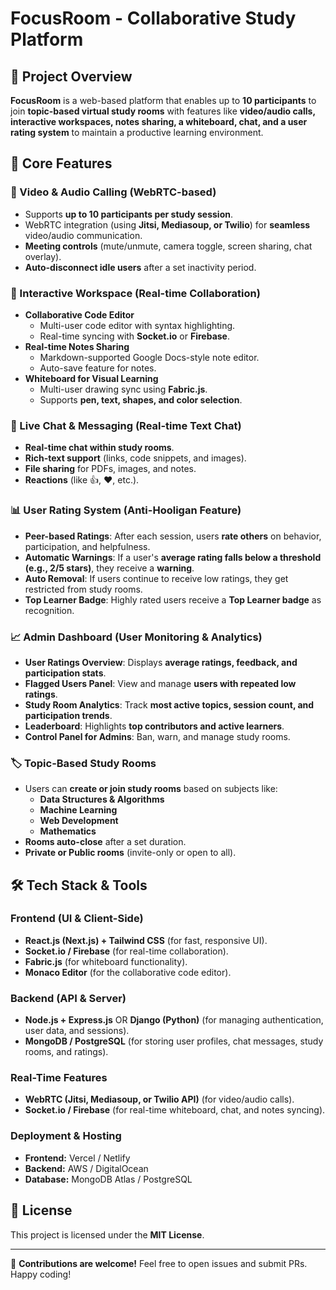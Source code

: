 # FocusRoom - Collaborative Study Platform

## 📌 Project Overview
**FocusRoom** is a web-based platform that enables up to **10 participants** to join **topic-based virtual study rooms** with features like **video/audio calls, interactive workspaces, notes sharing, a whiteboard, chat, and a user rating system** to maintain a productive learning environment.

## 🌟 Core Features

### 🎥 Video & Audio Calling (WebRTC-based)
- Supports **up to 10 participants per study session**.
- WebRTC integration (using **Jitsi, Mediasoup, or Twilio**) for **seamless** video/audio communication.
- **Meeting controls** (mute/unmute, camera toggle, screen sharing, chat overlay).
- **Auto-disconnect idle users** after a set inactivity period.

### 📝 Interactive Workspace (Real-time Collaboration)
- **Collaborative Code Editor**
  - Multi-user code editor with syntax highlighting.
  - Real-time syncing with **Socket.io** or **Firebase**.
- **Real-time Notes Sharing**
  - Markdown-supported Google Docs-style note editor.
  - Auto-save feature for notes.
- **Whiteboard for Visual Learning**
  - Multi-user drawing sync using **Fabric.js**.
  - Supports **pen, text, shapes, and color selection**.

### 💬 Live Chat & Messaging (Real-time Text Chat)
- **Real-time chat within study rooms**.
- **Rich-text support** (links, code snippets, and images).
- **File sharing** for PDFs, images, and notes.
- **Reactions** (like 👍, ❤️, etc.).

### 📊 User Rating System (Anti-Hooligan Feature)
- **Peer-based Ratings**: After each session, users **rate others** on behavior, participation, and helpfulness.
- **Automatic Warnings**: If a user's **average rating falls below a threshold (e.g., 2/5 stars)**, they receive a **warning**.
- **Auto Removal**: If users continue to receive low ratings, they get restricted from study rooms.
- **Top Learner Badge**: Highly rated users receive a **Top Learner badge** as recognition.

### 📈 Admin Dashboard (User Monitoring & Analytics)
- **User Ratings Overview**: Displays **average ratings, feedback, and participation stats**.
- **Flagged Users Panel**: View and manage **users with repeated low ratings**.
- **Study Room Analytics**: Track **most active topics, session count, and participation trends**.
- **Leaderboard**: Highlights **top contributors and active learners**.
- **Control Panel for Admins**: Ban, warn, and manage study rooms.

### 🏷 Topic-Based Study Rooms
- Users can **create or join study rooms** based on subjects like:
  - **Data Structures & Algorithms**
  - **Machine Learning**
  - **Web Development**
  - **Mathematics**
- **Rooms auto-close** after a set duration.
- **Private or Public rooms** (invite-only or open to all).

## 🛠 Tech Stack & Tools

### **Frontend (UI & Client-Side)**
- **React.js (Next.js) + Tailwind CSS** (for fast, responsive UI).
- **Socket.io / Firebase** (for real-time collaboration).
- **Fabric.js** (for whiteboard functionality).
- **Monaco Editor** (for the collaborative code editor).

### **Backend (API & Server)**
- **Node.js + Express.js** OR **Django (Python)** (for managing authentication, user data, and sessions).
- **MongoDB / PostgreSQL** (for storing user profiles, chat messages, study rooms, and ratings).

### **Real-Time Features**
- **WebRTC (Jitsi, Mediasoup, or Twilio API)** (for video/audio calls).
- **Socket.io / Firebase** (for real-time whiteboard, chat, and notes syncing).

### **Deployment & Hosting**
- **Frontend:** Vercel / Netlify
- **Backend:** AWS / DigitalOcean
- **Database:** MongoDB Atlas / PostgreSQL

## 📜 License

This project is licensed under the **MIT License**.

---

🚀 **Contributions are welcome!** Feel free to open issues and submit PRs. Happy coding!